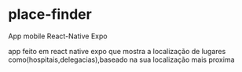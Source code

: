 # place-finder
App mobile React-Native Expo

app feito em react native expo que mostra a localização de lugares como(hospitais,delegacias),baseado na sua localização mais proxima 


